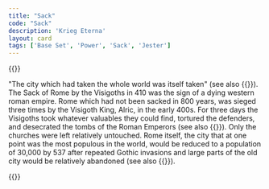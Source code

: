 ```yaml
---
title: "Sack"
code: "Sack"
description: 'Krieg Eterna'
layout: card
tags: ['Base Set', 'Power', 'Sack', 'Jester']
---
```

{{<card-detail-page title="Sack" artwork="Sack of Rome by the Visigoths by Joseph-Noël Sylvestre (1890)" >}}
<p>
"The city which had taken the whole world was itself taken" (see also {{<cardlink name="Catapult" code="catapult">}}). The Sack of Rome by the Visigoths in 410 was the sign of a dying western roman empire. Rome which had not been sacked in 800 years, was sieged three times by the Visigoth King, Alric, in the early 400s. For three days the Visigoths took whatever valuables they could find, tortured the defenders, and desecrated the tombs of the Roman Emperors (see also {{<cardlink name="Assassin">}}). Only the churches were left relatively untouched. Rome itself, the city that at one point was the most populous in the world, would be reduced to a population of 30,000 by 537 after repeated Gothic invasions and large parts of the old city would be relatively abandoned (see also {{<cardlink name="Crusade" code="crusade">}}).
</p> 
{{</card-detail-page>}}
